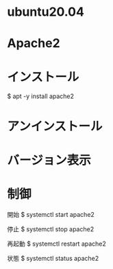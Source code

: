 # ubuntu20.04
# Apache2

# インストール
$ apt -y install apache2

# アンインストール

# バージョン表示

#
# 制御

開始
$ systemctl start apache2

停止
$ systemctl stop apache2

再起動
$ systemctl restart apache2

状態
$ systemctl status apache2